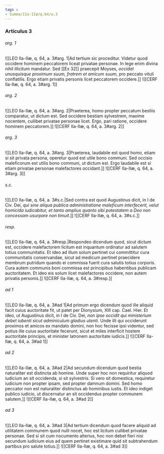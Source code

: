 ```yaml
---
tags : 
- Summa/IIa-IIæ/q.64/a.3
---
```


### Articulus 3

###### arg. 1
![[LEO IIa-IIæ, q. 64, a. 3#arg. 1|Ad tertium sic proceditur. Videtur quod occidere hominem peccatorem liceat privatae personae. In lege enim divina nihil illicitum mandatur. Sed [[Ex 32]] praecepit Moyses, *occidat unusquisque proximum suum, fratrem et amicum suum*, pro peccato vituli conflatilis. Ergo etiam privatis personis licet peccatorem occidere.]]
![[CERF IIa-IIæ, q. 64, a. 3#arg. 1]]

###### arg. 2
![[LEO IIa-IIæ, q. 64, a. 3#arg. 2|Praeterea, homo propter peccatum bestiis comparatur, ut dictum est. Sed occidere bestiam sylvestrem, maxime nocentem, cuilibet privatae personae licet. Ergo, pari ratione, occidere hominem peccatorem.]]
![[CERF IIa-IIæ, q. 64, a. 3#arg. 2]]

###### arg. 3
![[LEO IIa-IIæ, q. 64, a. 3#arg. 3|Praeterea, laudabile est quod homo, etiam si sit privata persona, operetur quod est utile bono communi. Sed occisio maleficorum est utilis bono communi, ut dictum est. Ergo laudabile est si etiam privatae personae malefactores occidant.]]
![[CERF IIa-IIæ, q. 64, a. 3#arg. 3]]

###### s.c.
![[LEO IIa-IIæ, q. 64, a. 3#s.c.|Sed contra est quod Augustinus dicit, in I de Civ. Dei, *qui sine aliqua publica administratione maleficum interfecerit, velut homicida iudicabitur, et tanto amplius quanto sibi potestatem a Deo non concessam usurpare non timuit*.]]
![[CERF IIa-IIæ, q. 64, a. 3#s.c.]]

###### resp.
![[LEO IIa-IIæ, q. 64, a. 3#resp.|Respondeo dicendum quod, sicut dictum est, occidere malefactorem licitum est inquantum ordinatur ad salutem totius communitatis. Et ideo ad illum solum pertinet cui committitur cura communitatis conservandae, sicut ad medicum pertinet praecidere membrum putridum quando ei commissa fuerit cura salutis totius corporis. Cura autem communis boni commissa est principibus habentibus publicam auctoritatem. Et ideo eis solum licet malefactores occidere, non autem privatis personis.]]
![[CERF IIa-IIæ, q. 64, a. 3#resp.]]

###### ad 1
![[LEO IIa-IIæ, q. 64, a. 3#ad 1|Ad primum ergo dicendum quod ille aliquid facit cuius auctoritate fit, ut patet per Dionysium, XIII cap. Cael. Hier. Et ideo, ut Augustinus dicit, in I de Civ. Dei, *non ipse occidit qui ministerium debet iubenti sicut adminiculum gladius utenti*. Unde illi qui occiderunt proximos et amicos ex mandato domini, non hoc fecisse ipsi videntur, sed potius ille cuius auctoritate fecerunt, sicut et miles interficit hostem auctoritate principis, et minister latronem auctoritate iudicis.]]
![[CERF IIa-IIæ, q. 64, a. 3#ad 1]]

###### ad 2
![[LEO IIa-IIæ, q. 64, a. 3#ad 2|Ad secundum dicendum quod bestia naturaliter est distincta ab homine. Unde super hoc non requiritur aliquod iudicium an sit occidenda, si sit sylvestris. Si vero sit domestica, requiretur iudicium non propter ipsam, sed propter damnum domini. Sed homo peccator non est naturaliter distinctus ab hominibus iustis. Et ideo indiget publico iudicio, ut discernatur an sit occidendus propter communem salutem.]]
![[CERF IIa-IIæ, q. 64, a. 3#ad 2]]

###### ad 3
![[LEO IIa-IIæ, q. 64, a. 3#ad 3|Ad tertium dicendum quod facere aliquid ad utilitatem communem quod nulli nocet, hoc est licitum cuilibet privatae personae. Sed si sit cum nocumento alterius, hoc non debet fieri nisi secundum iudicium eius ad quem pertinet existimare quid sit subtrahendum partibus pro salute totius.]]
![[CERF IIa-IIæ, q. 64, a. 3#ad 3]]

